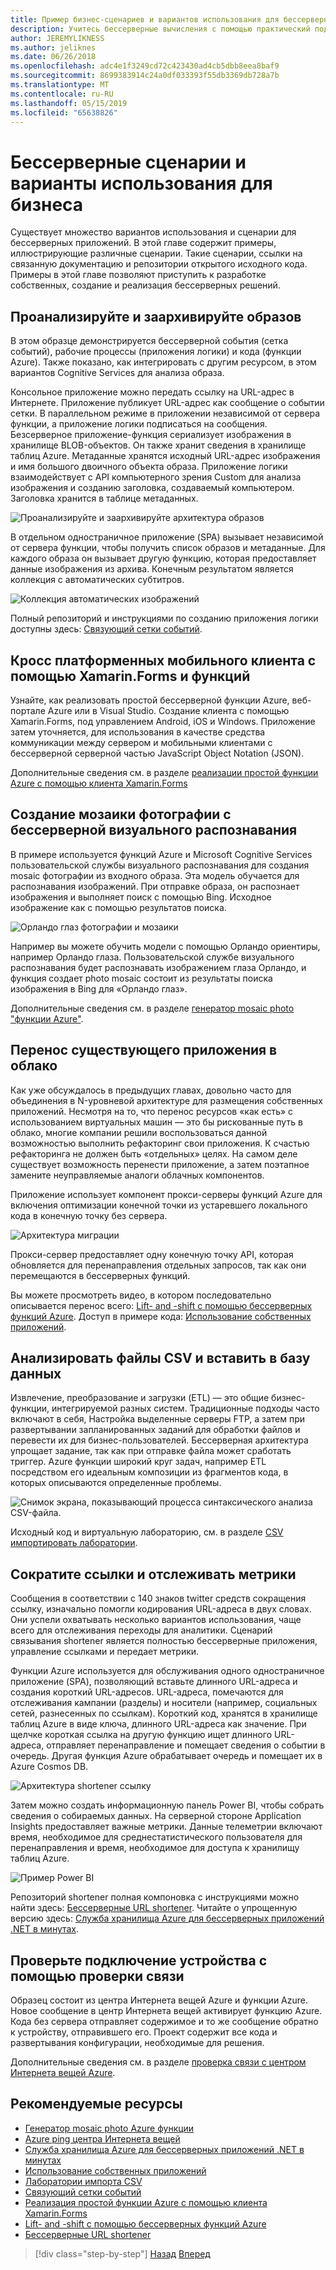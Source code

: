 ```yaml
---
title: Пример бизнес-сценариев и вариантов использования для бессерверных приложений
description: Учитесь бессерверные вычисления с помощью практический подход примеры, которые могут меняться от обработки изображений серверные части мобильных устройств, а также конвейеров ETL.
author: JEREMYLIKNESS
ms.author: jeliknes
ms.date: 06/26/2018
ms.openlocfilehash: adc4e1f3249cd72c423430ad4cb5dbb8eea8baf9
ms.sourcegitcommit: 8699383914c24a0df033393f55db3369db728a7b
ms.translationtype: MT
ms.contentlocale: ru-RU
ms.lasthandoff: 05/15/2019
ms.locfileid: "65638826"
---
```

# <a name="serverless-business-scenarios-and-use-cases"></a>Бессерверные сценарии и варианты использования для бизнеса

Существует множество вариантов использования и сценарии для бессерверных приложений. В этой главе содержит примеры, иллюстрирующие различные сценарии. Такие сценарии, ссылки на связанную документацию и репозитории открытого исходного кода. Примеры в этой главе позволяют приступить к разработке собственных, создание и реализация бессерверных решений.

## <a name="analyze-and-archive-images"></a>Проанализируйте и заархивируйте образов

В этом образце демонстрируется бессерверной события (сетка событий), рабочие процессы (приложения логики) и кода (функции Azure). Также показано, как интегрировать с другим ресурсом, в этом вариантов Cognitive Services для анализа образа.

Консольное приложение можно передать ссылку на URL-адрес в Интернете. Приложение публикует URL-адрес как сообщение о событии сетки. В параллельном режиме в приложении независимой от сервера функции, а приложение логики подписаться на сообщения. Безсерверное приложение-функция сериализует изображения в хранилище BLOB-объектов. Он также хранит сведения в хранилище таблиц Azure. Метаданные хранятся исходный URL-адрес изображения и имя большого двоичного объекта образа. Приложение логики взаимодействует с API компьютерного зрения Custom для анализа изображения и созданию заголовка, создаваемый компьютером. Заголовка хранится в таблице метаданных.

![Проанализируйте и заархивируйте архитектура образов](./media/image-processing-example.png)

В отдельном одностраничное приложение (SPA) вызывает независимой от сервера функции, чтобы получить список образов и метаданные. Для каждого образа он вызывает другую функцию, которая предоставляет данные изображения из архива. Конечным результатом является коллекция с автоматических субтитров.

![Коллекция автоматических изображений](./media/automated-image-gallery.png)

Полный репозиторий и инструкциями по созданию приложения логики доступны здесь: [Связующий сетки событий](https://github.com/JeremyLikness/Event-Grid-Glue).

## <a name="cross-platform-mobile-client-using-xamarinforms-and-functions"></a>Кросс платформенных мобильного клиента с помощью Xamarin.Forms и функций

Узнайте, как реализовать простой бессерверной функции Azure, веб-портале Azure или в Visual Studio. Создание клиента с помощью Xamarin.Forms, под управлением Android, iOS и Windows. Приложение затем уточняется, для использования в качестве средства коммуникации между сервером и мобильными клиентами с бессерверной серверной частью JavaScript Object Notation (JSON).

Дополнительные сведения см. в разделе [реализации простой функции Azure с помощью клиента Xamarin.Forms](https://azure.microsoft.com/resources/samples/functions-xamarin-getting-started/)

## <a name="generate-a-photo-mosaic-with-serverless-image-recognition"></a>Создание мозаики фотографии с бессерверной визуального распознавания

В примере используется функций Azure и Microsoft Cognitive Services пользовательской службы визуального распознавания для создания mosaic фотографии из входного образа. Эта модель обучается для распознавания изображений. При отправке образа, он распознает изображения и выполняет поиск с помощью Bing. Исходное изображение как с помощью результатов поиска.

![Орландо глаз фотографии и мозаики](./media/orlando-eye-both.png)

Например вы можете обучить модели с помощью Орландо ориентиры, например Орландо глаза. Пользовательской службе визуального распознавания будет распознавать изображением глаза Орландо, и функция создает photo mosaic состоит из результаты поиска изображения в Bing для «Орландо глаз».

Дополнительные сведения см. в разделе [генератор mosaic photo "функции Azure"](https://azure.microsoft.com/resources/samples/functions-dotnet-photo-mosaic/).

## <a name="migrate-an-existing-application-to-the-cloud"></a>Перенос существующего приложения в облако

Как уже обсуждалось в предыдущих главах, довольно часто для объединения в N-уровневой архитектуре для размещения собственных приложений. Несмотря на то, что перенос ресурсов «как есть» с использованием виртуальных машин — это бы рискованные путь в облако, многие компании решили воспользоваться данной возможностью выполнить рефакторинг свои приложения. К счастью рефакторинга не должен быть «отдельных» целях. На самом деле существует возможность перенести приложение, а затем поэтапное замените неуправляемые аналоги облачных компонентов.

Приложение использует компонент прокси-серверы функций Azure для включения оптимизации конечной точки из устаревшего локального кода в конечную точку без сервера.

![Архитектура миграции](./media/migration-architecture.png)

Прокси-сервер предоставляет одну конечную точку API, которая обновляется для перенаправления отдельных запросов, так как они перемещаются в бессерверных функций.

Вы можете просмотреть видео, в котором последовательно описывается перенос всего: [Lift- and -shift с помощью бессерверных функций Azure](https://channel9.msdn.com/Events/Connect/2017/E102). Доступ в примере кода: [Использование собственных приложений](https://github.com/JeremyLikness/bring-own-app-connect-17).

## <a name="parse-a-csv-file-and-insert-into-a-database"></a>Анализировать файлы CSV и вставить в базу данных

Извлечение, преобразование и загрузки (ETL) — это общие бизнес-функции, интегрируемой разных систем. Традиционные подходы часто включают в себя, Настройка выделенные серверы FTP, а затем при развертывании запланированных заданий для обработки файлов и перевести их для бизнес-пользователей. Бессерверная архитектура упрощает задание, так как при отправке файла может сработать триггер. Azure функции широкий круг задач, например ETL посредством его идеальным композиции из фрагментов кода, в которых описываются определенные проблемы.

![Снимок экрана, показывающий процесса синтаксического анализа CSV-файла.](./media/serverless-business-scenarios/csv-parse-database-import.png)

Исходный код и виртуальную лабораторию, см. в разделе [CSV импортировать лаборатории](https://github.com/JeremyLikness/azure-fn-file-process-hol).

## <a name="shorten-links-and-track-metrics"></a>Сократите ссылки и отслеживать метрики

Сообщения в соответствии с 140 знаков twitter средств сокращения ссылку, изначально помогли кодирования URL-адреса в двух словах. Они успели охватывать несколько вариантов использования, чаще всего для отслеживания переходы для аналитики. Сценарий связывания shortener является полностью бессерверные приложения, управление ссылками и передает метрики.

Функции Azure используется для обслуживания одного одностраничное приложение (SPA), позволяющий вставьте длинного URL-адреса и создания короткий URL-адресов. URL-адреса, помечаются для отслеживания кампании (разделы) и носители (например, социальных сетей, разнесенных по ссылкам). Короткий код, хранятся в хранилище таблиц Azure в виде ключа, длинного URL-адреса как значение. При щелчке короткая ссылка на другую функцию ищет длинного URL-адреса, отправляет перенаправление и помещает сведения о событии в очередь. Другая функция Azure обрабатывает очередь и помещает их в Azure Cosmos DB.

![Архитектура shortener ссылку](./media/link-shortener-architecture.png)

Затем можно создать информационную панель Power BI, чтобы собрать сведения о собираемых данных. На серверной стороне Application Insights предоставляет важные метрики. Данные телеметрии включают время, необходимое для среднестатистического пользователя для перенаправления и время, необходимое для доступа к хранилищу таблиц Azure.

![Пример Power BI](./media/power-bi-example.png)

Репозиторий shortener полная компоновка с инструкциями можно найти здесь: [Бессерверные URL shortener](https://github.com/jeremylikness/serverless-url-shortener). Читайте о упрощенную версию здесь: [Служба хранилища Azure для бессерверных приложений .NET в минутах](https://blogs.msdn.microsoft.com/webdev/2018/01/25/azure-storage-for-serverless-net-apps-in-minutes/).

## <a name="verify-device-connectivity-using-a-ping"></a>Проверьте подключение устройства с помощью проверки связи

Образец состоит из центра Интернета вещей Azure и функции Azure. Новое сообщение в центр Интернета вещей активирует функцию Azure. Кода без сервера отправляет содержимое и то же сообщение обратно к устройству, отправившего его. Проект содержит все кода и развертывания конфигурации, необходимые для решения.

Дополнительные сведения см. в разделе [проверка связи с центром Интернета вещей Azure](https://azure.microsoft.com/resources/samples/iot-hub-node-ping/).

## <a name="recommended-resources"></a>Рекомендуемые ресурсы

* [Генератор mosaic photo Azure функции](https://azure.microsoft.com/resources/samples/functions-dotnet-photo-mosaic/)
* [Azure ping центра Интернета вещей](https://azure.microsoft.com/resources/samples/iot-hub-node-ping/)
* [Служба хранилища Azure для бессерверных приложений .NET в минутах](https://blogs.msdn.microsoft.com/webdev/2018/01/25/azure-storage-for-serverless-net-apps-in-minutes/)
* [Использование собственных приложений](https://github.com/JeremyLikness/bring-own-app-connect-17)
* [Лаборатории импорта CSV](https://github.com/JeremyLikness/azure-fn-file-process-hol)
* [Связующий сетки событий](https://github.com/JeremyLikness/Event-Grid-Glue)
* [Реализация простой функции Azure с помощью клиента Xamarin.Forms](https://azure.microsoft.com/resources/samples/functions-xamarin-getting-started/)
* [Lift- and -shift с помощью бессерверных функций Azure](https://channel9.msdn.com/Events/Connect/2017/E102)
* [Бессерверные URL shortener](https://github.com/jeremylikness/serverless-url-shortener)

>[!div class="step-by-step"]
>[Назад](orchestration-patterns.md)
>[Вперед](serverless-conclusion.md)

